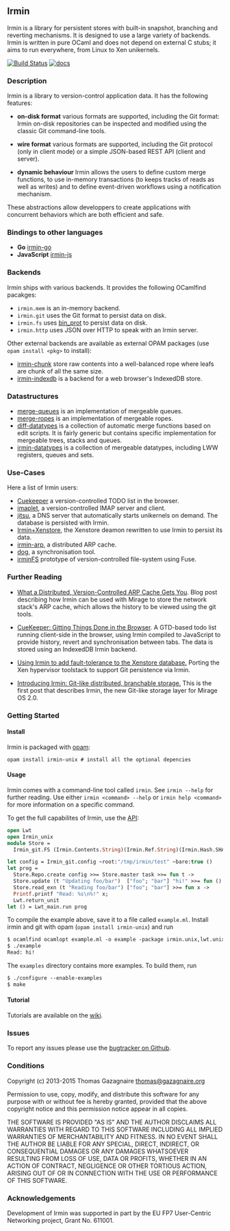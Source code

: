 ## Irmin

Irmin is a library for persistent stores with built-in snapshot,
branching and reverting mechanisms. It is designed to use a large
variety of backends. Irmin is written in pure OCaml and does not
depend on external C stubs; it aims to run everywhere, from Linux
to Xen unikernels.

[![Build Status](https://travis-ci.org/mirage/irmin.svg)](https://travis-ci.org/mirage/irmin)
[![docs](https://img.shields.io/badge/doc-online-blue.svg)](https://mirage.github.io/irmin/)

### Description

Irmin is a library to version-control application data. It has the following
features:

- **on-disk format** various formats are supported, including the Git format:
  Irmin on-disk repositories can be inspected and modified using the classic
  Git command-line tools.

- **wire format** various formats are supported, including the Git protocol
  (only in client mode) or a simple JSON-based REST API (client and server).

- **dynamic behaviour** Irmin allows the users to define custom merge functions,
  to use in-memory transactions (to keeps tracks of reads as well as writes) and
  to define event-driven workflows using a notification mechanism.

These abstractions allow developpers to create applications with concurrent
behaviors which are both efficient and safe.

### Bindings to other languages

- **Go** [irmin-go](https://github.com/magnuss/irmin-go)
- **JavaScript** [irmin-js](https://github.com/talex5/irmin-js)

### Backends

Irmin ships with various backends. It provides the following OCamlfind pacakges:

- `irmin.mem` is an in-memory backend.
- `irmin.git` uses the Git format to persist data on disk.
- `irmin.fs` uses [bin_prot](https://github.com/janestreet/bin_prot) to persist
  data on disk.
- `irmin.http` uses JSON over HTTP to speak with an Irmin server.

Other external backends are available as external OPAM packages
(use `opam install <pkg>` to install):

- [irmin-chunk](https://github.com/mirage/irmin-chunk) store raw contents into
  a well-balanced rope where leafs are chunk of all the same size.
- [irmin-indexdb](https://github.com/talex5/irmin-indexeddb) is a backend
  for a web browser's IndexedDB store.

### Datastructures

- [merge-queues](https://github.com/mirage/merge-queues) is an implementation
  of mergeable queues.
- [merge-ropes](https://github.com/mirage/merge-ropes) is an implementation
  of mergeable ropes.
- [diff-datatypes](https://github.com/gprano/diff-datatypes) is a collection
  of automatic merge functions based on edit scripts. It is fairly generic but
  contains specific implementation for mergeable trees, stacks and queues.
- [irmin-datatypes](https://github.com/kayceesrk/irmin-datatypes) is a
  collection of mergeable datatypes, including LWW registers, queues and sets.

### Use-Cases

Here a list of Irmin users:

- [Cuekeeper](https://github.com/talex5/cuekeeper) a
  version-controlled TODO list in the browser.
- [imaplet](https://github.com/gregtatcam/imaplet-lwt), a version-controlled
  IMAP server and client.
- [jitsu](https://github.com/mirage/jitsu), a DNS server that automatically
  starts unikernels on demand. The database is persisted with Irmin.
- [Irmin+Xenstore](https://github.com/djs55/ocaml-xenstore/tree/irminsule), the
  Xenstore deamon rewritten to use Irmin to persist its data.
- [irmin-arp](https://github.com/yomimono/irmin-arp), a distributed ARP cache.
- [dog](https://github.com/samoht/dog), a synchronisation tool.
- [irminFS](https://github.com/dsheets/irminfs) prototype of version-controlled
  file-system using Fuse.

### Further Reading

- [What a Distributed, Version-Controlled ARP Cache Gets
You](http://www.somerandomidiot.com/blog/2015/04/24/what-a-distributed-version-controlled-ARP-cache-gets-you/).
Blog post describing how Irmin can be used with Mirage to store the
network stack's ARP cache, which allows the history to be viewed using
the git tools.

- [CueKeeper: Gitting Things Done in the
Browser](http://roscidus.com/blog/blog/2015/04/28/cuekeeper-gitting-things-done-in-the-browser/).
A GTD-based todo list running client-side in the browser, using Irmin
compiled to JavaScript to provide history, revert and synchronisation
between tabs. The data is stored using an IndexedDB Irmin backend.

- [Using Irmin to add fault-tolerance to the Xenstore
database.](https://mirage.io/blog/introducing-irmin-in-xenstore)
Porting the Xen hypervisor toolstack to support Git persistence via
Irmin.

- [Introducing Irmin: Git-like distributed, branchable
storage.](https://mirage.io/blog/introducing-irmin) This is the first
post that describes Irmin, the new Git-like storage layer for Mirage
OS 2.0.

### Getting Started

#### Install

Irmin is packaged with [opam](https://opam.ocaml.org):

```
opam install irmin-unix # install all the optional depencies
```

#### Usage

Irmin comes with a command-line tool called `irmin`. See `irmin
 --help` for further reading. Use either `irmin <command> --help` or
 `irmin help <command>` for more information on a specific command.

To get the full capabilites of Irmin, use the [API](https://mirage.github.io/irmin):

```ocaml
open Lwt
open Irmin_unix
module Store =
  Irmin_git.FS (Irmin.Contents.String)(Irmin.Ref.String)(Irmin.Hash.SHA1)

let config = Irmin_git.config ~root:"/tmp/irmin/test" ~bare:true ()
let prog =
  Store.Repo.create config >>= Store.master task >>= fun t ->
  Store.update (t "Updating foo/bar")  ["foo"; "bar"] "hi!" >>= fun () ->
  Store.read_exn (t "Reading foo/bar") ["foo"; "bar"] >>= fun x ->
  Printf.printf "Read: %s\n%!" x;
  Lwt.return_unit
let () = Lwt_main.run prog
```

To compile the example above, save it to a file called
`example.ml`. Install irmin and git with opam (`opam install irmin-unix`) and
run

```ocaml
$ ocamlfind ocamlopt example.ml -o example -package irmin.unix,lwt.unix -linkpkg
$ ./example
Read: hi!
```

The `examples` directory contains more examples. To build them, run

```ocaml
$ ./configure --enable-examples
$ make
```

#### Tutorial

Tutorials are available on the
[wiki](https://github.com/mirage/irmin/wiki/).

### Issues

To report any issues please use the [bugtracker on
Github](https://github.com/mirage/irmin/issues).

### Conditions

Copyright (c) 2013-2015 Thomas Gazagnaire <thomas@gazagnaire.org>

Permission to use, copy, modify, and distribute this software for any
purpose with or without fee is hereby granted, provided that the above
copyright notice and this permission notice appear in all copies.

THE SOFTWARE IS PROVIDED "AS IS" AND THE AUTHOR DISCLAIMS ALL WARRANTIES
WITH REGARD TO THIS SOFTWARE INCLUDING ALL IMPLIED WARRANTIES OF
MERCHANTABILITY AND FITNESS. IN NO EVENT SHALL THE AUTHOR BE LIABLE FOR
ANY SPECIAL, DIRECT, INDIRECT, OR CONSEQUENTIAL DAMAGES OR ANY DAMAGES
WHATSOEVER RESULTING FROM LOSS OF USE, DATA OR PROFITS, WHETHER IN AN
ACTION OF CONTRACT, NEGLIGENCE OR OTHER TORTIOUS ACTION, ARISING OUT OF
OR IN CONNECTION WITH THE USE OR PERFORMANCE OF THIS SOFTWARE.

### Acknowledgements

Development of Irmin was supported in part by the EU FP7 User-Centric Networking
project, Grant No. 611001.
